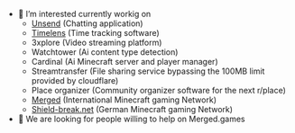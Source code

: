 - 👀 I’m interested currently workig on
    - [Unsend](https://unsend.wireway.ch) (Chatting application)
    - [Timelens](https://timelens.wireway.ch) (Time tracking software)
    - 3xplore (Video streaming platform)
    - Watchtower (Ai content type detection)
    - Cardinal (Ai Minecraft server and player manager)
    - Streamtransfer (File sharing service bypassing the 100MB limit provided by cloudflare)
    - Place organizer (Community organizer software for the next r/place)
    - [Merged](https://merged.games) (International Minecraft gaming Network)
    - [Shield-break.net](https://shield-break.net) (German Minecraft gaming Network)
- 🌱 We are looking for people willing to help on Merged.games



